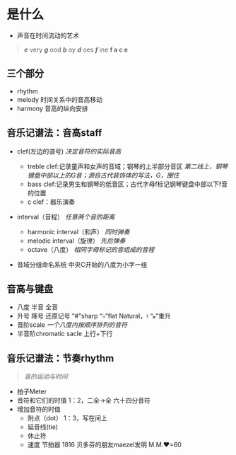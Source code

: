 # 是什么

* 声音在时间流动的艺术

> ***e*** very ***g*** ood ***b*** oy ***d*** oes ***f*** ine
**f a c e**

## 三个部分

* rhythm
* melody
    时间关系中的音高移动
* harmony
    音高的纵向安排

## 音乐记谱法：音高staff

* clef(左边的谱号)
*决定音符的实际音高*
  * treble clef:记录童声和女声的音域；钢琴的上半部分音区
    *第二线上，钢琴键盘中部以上的G音；源自古代装饰体的写法，G，圈住*
  * bass clef:记录男生和钢琴的低音区；古代字母f标记钢琴键盘中部以下f音的位置
  * c clef：器乐演奏
* interval（音程）
*任意两个音的距离*
  * harmonic interval（和声）
    *同时弹奏*
  * melodic interval（旋律）
    *先后弹奏*
  * octave（八度）
    *相同字母标记的音组成的音程*

* 音域分组命名系统
    中央C开始的八度为小字一组

## 音高与键盘

* 八度 半音 全音
* 升号 降号 还原记号
 “#”sharp “♭”flat Natural，♮ “𝄪”重升
* 音阶scale
*一个八度内按顺序排列的音符*
* 半音阶chromatic sacle 上行+下行

## 音乐记谱法：节奏rhythm

> *音的运动与时间*

* 拍子Meter
* 音符和它们的时值
 1：2，二全→全 六十四分音符
* 增加音符的时值
  * 附点（dot） 1：3，写在间上
  * 延音线(tie)
  * 休止符
  * 速度 
   节拍器 1816 贝多芬的朋友maezel发明 M.M.❤️=60
